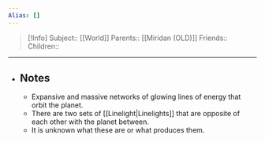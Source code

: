 ```yaml
---
Alias: []
---
```

> [!Info]
> Subject:: [[World]]
> Parents:: [[Miridan (OLD)]]
> Friends:: 
> Children:: 
---
- ## Notes
	- Expansive and massive networks of glowing lines of energy that orbit the planet.
	- There are two sets of [[Linelight|Linelights]] that are opposite of each other with the planet between.
	- It is unknown what these are or what produces them.